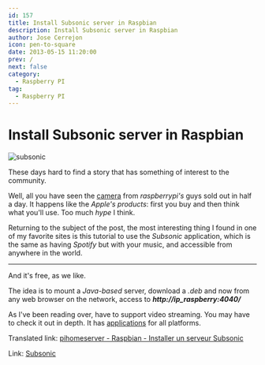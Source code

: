 ```yaml
---
id: 157
title: Install Subsonic server in Raspbian
description: Install Subsonic server in Raspbian
author: Jose Cerrejon
icon: pen-to-square
date: 2013-05-15 11:20:00
prev: /
next: false
category:
  - Raspberry PI
tag:
  - Raspberry PI
---
```


# Install Subsonic server in Raspbian

![subsonic](/images/subsonic.jpg)

These days hard to find a story that has something of interest to the community.

Well, all you have seen the [camera](http://www.raspberrypi.org/archives/3890) from *raspberrypi's* guys sold out in half a day. It happens like the *Apple's products*: first you buy and then think what you'll use. Too much *hype* I think.

Returning to the subject of the post, the most interesting thing I found in one of my favorite sites is this tutorial to use the *Subsonic* application, which is the same as having *Spotify* but with your music, and accessible from anywhere in the world.

- - -
And it's free, as we like.

The idea is to mount a *Java-based* server, download a *.deb* and now from any web browser on the network, access to ***http://ip_raspberry:4040/***

As I've been reading over, have to support video streaming. You may have to check it out in depth. It has [applications](http://www.subsonic.org/pages/apps.jsp) for all platforms.

Translated link: [pihomeserver - Raspbian - Installer un serveur Subsonic](http://translate.google.com/translate?hl=es&sl=fr&tl=en&u=http%3A%2F%2Fpihomeserver.wordpress.com%2F2013%2F05%2F11%2Fraspberry-pi-home-server-raspbian-installer-un-serveur-subsonic%2F)

Link: [Subsonic](http://www.subsonic.org)